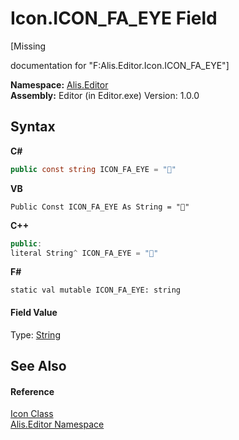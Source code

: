 # Icon.ICON_FA_EYE Field
 

\[Missing <summary> documentation for "F:Alis.Editor.Icon.ICON_FA_EYE"\]

**Namespace:**&nbsp;<a href="b150ade4-39de-a232-5f06-d3cdc1b2c538">Alis.Editor</a><br />**Assembly:**&nbsp;Editor (in Editor.exe) Version: 1.0.0

## Syntax

**C#**<br />
``` C#
public const string ICON_FA_EYE = ""
```

**VB**<br />
``` VB
Public Const ICON_FA_EYE As String = ""
```

**C++**<br />
``` C++
public:
literal String^ ICON_FA_EYE = ""
```

**F#**<br />
``` F#
static val mutable ICON_FA_EYE: string
```


#### Field Value
Type: <a href="https://docs.microsoft.com/dotnet/api/system.string" target="_blank">String</a>

## See Also


#### Reference
<a href="cc0f883c-67f8-f772-c6d7-a60b129f22a7">Icon Class</a><br /><a href="b150ade4-39de-a232-5f06-d3cdc1b2c538">Alis.Editor Namespace</a><br />